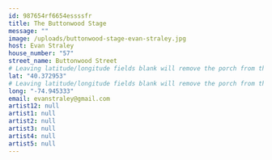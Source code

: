 ```yaml
---
id: 987654rf6654essssfr
title: The Buttonwood Stage
message: ""
image: /uploads/buttonwood-stage-evan-straley.jpg
host: Evan Straley
house_number: "57"
street_name: Buttonwood Street
# Leaving latitude/longitude fields blank will remove the porch from the Porchfest map.
lat: "40.372953"
# Leaving latitude/longitude fields blank will remove the porch from the Porchfest map.
long: "-74.945333"
email: evanstraley@gmail.com
artist12: null
artist1: null
artist2: null
artist3: null
artist4: null
artist5: null
---
```

